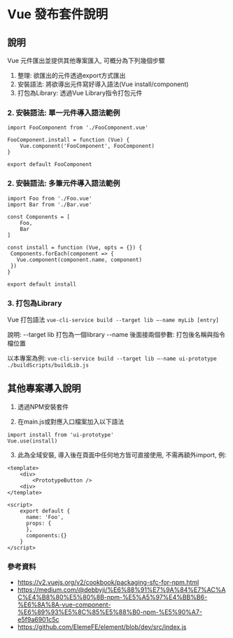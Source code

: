 # Vue 發布套件說明

## 說明

Vue 元件匯出並提供其他專案匯入, 可概分為下列幾個步驟
1. 整理: 欲匯出的元件透過export方式匯出
2. 安裝語法: 將欲導出元件寫好導入語法(Vue install/component)
3. 打包為Library: 透過Vue Library指令打包元件

### 2. 安裝語法: 單一元件導入語法範例

```
import FooComponent from './FooComponent.vue'

FooComponent.install = function (Vue) {
    Vue.component('FooComponent', FooComponent)
}

export default FooComponent
```

### 2. 安裝語法: 多筆元件導入語法範例

```
import Foo from './Foo.vue'
import Bar from './Bar.vue'

const Components = [
    Foo,
    Bar
]

const install = function (Vue, opts = {}) {
 Components.forEach(component => {
   Vue.component(component.name, component)
 })
}

export default install
```

### 3. 打包為Library

Vue 打包語法 `vue-cli-service build --target lib —-name myLib [entry]`

說明: 
--target lib 打包為一個library
--name 後面接兩個參數: 打包後名稱與指令檔位置

以本專案為例: `vue-cli-service build --target lib —-name ui-prototype ./buildScripts/buildLib.js`

## 其他專案導入說明

1. 透過NPM安裝套件

2. 在main.js或對應入口檔案加入以下語法
```
import install from 'ui-prototype'
Vue.use(install)
```


3. 此為全域安裝, 導入後在頁面中任何地方皆可直接使用, 不需再額外import, 例:
```
<template>
    <div>
        <PrototypeButton />
    <div>
</template>

<script>
    export default {
      name: 'Foo',
      props: {
      },
      components:{}
    }
</script>
```


### 參考資料

- https://v2.vuejs.org/v2/cookbook/packaging-sfc-for-npm.html
- https://medium.com/@debbyji/%E6%88%91%E7%9A%84%E7%AC%AC%E4%B8%80%E5%80%8B-npm-%E5%A5%97%E4%BB%B6-%E6%8A%8A-vue-component-%E6%89%93%E5%8C%85%E5%88%B0-npm-%E5%90%A7-e5f9a6901c5c
- https://github.com/ElemeFE/element/blob/dev/src/index.js